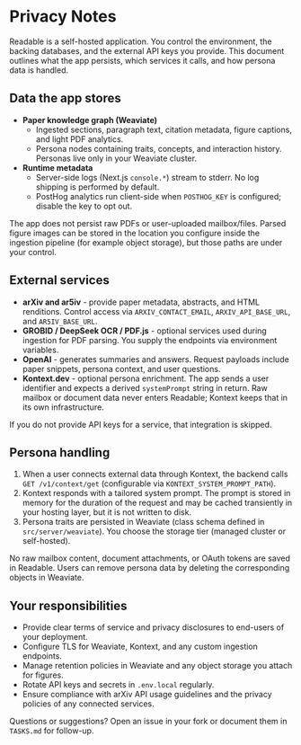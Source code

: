 # Privacy Notes

Readable is a self-hosted application. You control the environment, the backing databases, and the external API keys you provide. This document outlines what the app persists, which services it calls, and how persona data is handled.

## Data the app stores

- **Paper knowledge graph (Weaviate)**
  - Ingested sections, paragraph text, citation metadata, figure captions, and light PDF analytics.
  - Persona nodes containing traits, concepts, and interaction history. Personas live only in your Weaviate cluster.
- **Runtime metadata**
  - Server-side logs (Next.js `console.*`) stream to stderr. No log shipping is performed by default.
  - PostHog analytics run client-side when `POSTHOG_KEY` is configured; disable the key to opt out.

The app does not persist raw PDFs or user-uploaded mailbox/files. Parsed figure images can be stored in the location you configure inside the ingestion pipeline (for example object storage), but those paths are under your control.

## External services

- **arXiv and ar5iv** - provide paper metadata, abstracts, and HTML renditions. Control access via `ARXIV_CONTACT_EMAIL`, `ARXIV_API_BASE_URL`, and `AR5IV_BASE_URL`.
- **GROBID / DeepSeek OCR / PDF.js** - optional services used during ingestion for PDF parsing. You supply the endpoints via environment variables.
- **OpenAI** - generates summaries and answers. Request payloads include paper snippets, persona context, and user questions.
- **Kontext.dev** - optional persona enrichment. The app sends a user identifier and expects a derived `systemPrompt` string in return. Raw mailbox or document data never enters Readable; Kontext keeps that in its own infrastructure.

If you do not provide API keys for a service, that integration is skipped.

## Persona handling

1. When a user connects external data through Kontext, the backend calls `GET /v1/context/get` (configurable via `KONTEXT_SYSTEM_PROMPT_PATH`).
2. Kontext responds with a tailored system prompt. The prompt is stored in memory for the duration of the request and may be cached transiently in your hosting layer, but it is not written to disk.
3. Persona traits are persisted in Weaviate (class schema defined in `src/server/weaviate`). You choose the storage tier (managed cluster or self-hosted).

No raw mailbox content, document attachments, or OAuth tokens are saved in Readable. Users can remove persona data by deleting the corresponding objects in Weaviate.

## Your responsibilities

- Provide clear terms of service and privacy disclosures to end-users of your deployment.
- Configure TLS for Weaviate, Kontext, and any custom ingestion endpoints.
- Manage retention policies in Weaviate and any object storage you attach for figures.
- Rotate API keys and secrets in `.env.local` regularly.
- Ensure compliance with arXiv API usage guidelines and the privacy policies of any connected services.

Questions or suggestions? Open an issue in your fork or document them in `TASKS.md` for follow-up.
